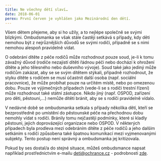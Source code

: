 ```yaml
---
title: Ne všechny dětí slaví…
date: 2018-06-01
perex: První červen je vyhlášen jako Mezinárodní den dětí.
---
```

Všem dětem přejeme, aby si ho užily, a to nejlépe společně
se svými blízkými. Ombudsmanka se však stále častěji setkává s případy, kdy děti
nemohou být z nejrůznějších důvodů se svými rodiči, případně se
s nimi nemohou alespoň pravidelně vídat.

O odebrání dítěte z péče rodičů může rozhodnout pouze
soud, je-li k tomu závažný důvod (rodiče nezajistí dítěti řádnou péči nebo
dochází k ohrožení dítěte a jeho tělesného nebo duševního vývoje). Soud také
jako jediný může rodičům zakázat, aby se se svým dítětem stýkali, případně
rozhodnout, že styku dítěte s rodičem se musí účastnit další osoba (např.
sociální pracovnice), že může probíhat pouze na určitém místě, nebo po omezenou
dobu. Pouze ve výjimečných případech (vede-li se s rodiči trestní řízení)
může rozhodnout také státní zástupce. Nikdo jiný (např. OSPOD, zařízení pro
děti, pěstouni,…) nemůže dítěti bránit, aby se s rodiči pravidelně vídalo.

V nedávné době se
ombudsmanka setkala s případy několika dětí, kteří se bezprostředně po
umístění do pěstounské péče na přechodnou dobu nemohly vídat s rodiči. Bránily
tomu nejčastěji podmínky, které si kladly pěstouni, jejich doprovázející
organizace nebo OSPOD. V některých případech byla prodleva mezi odebráním
dítěte z péče rodičů a jeho dalším setkáním s rodiči způsobena také špatnou
komunikací mezi vyjmenovanými subjekty. Tento postup není správný a ombudsmanka
jej kritizovala.

Pokud by ses dostal/a do stejné situace, můžeš ombudsmance napsat například prostřednictvím e-mailu [deti@ochrance.cz](mailto:deti@ochrance.cz)  - podrobnosti [zde](https://deti.ochrance.cz/kdo/jak/).